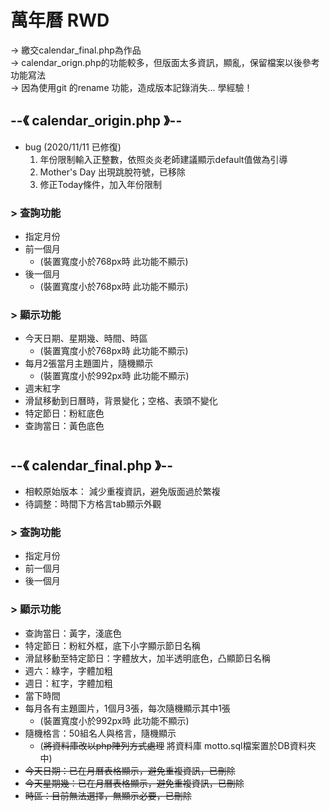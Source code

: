 # 萬年曆 RWD  
-> 繳交calendar_final.php為作品  
-> calendar_orign.php的功能較多，但版面太多資訊，顯亂，保留檔案以後參考功能寫法  
-> 因為使用git 的rename 功能，造成版本記錄消失...  學經驗！
  
## --《 calendar_origin.php 》--  
 - bug  (2020/11/11 已修復)
   1. 年份限制輸入正整數，依照炎炎老師建議顯示default值做為引導
   2. Mother's Day 出現跳脫符號，已移除  
   3. 修正Today條件，加入年份限制
###  > 查詢功能
 - 指定月份  
 - 前一個月
   - (裝置寬度小於768px時 此功能不顯示)  
 - 後一個月  
   - (裝置寬度小於768px時 此功能不顯示)  
###  > 顯示功能
 - 今天日期、星期幾、時間、時區
   - (裝置寬度小於768px時 此功能不顯示)
 - 每月2張當月主題圖片，隨機顯示 
   - (裝置寬度小於992px時 此功能不顯示)
 - 週末紅字
 - 滑鼠移動到日曆時，背景變化；空格、表頭不變化
 - 特定節日：粉紅底色
 - 查詢當日：黃色底色
  
#  

## --《 calendar_final.php 》--  
 - 相較原始版本： 減少重複資訊，避免版面過於繁複
 - 待調整：時間下方格言tab顯示外觀
###  > 查詢功能
 - 指定月份  
 - 前一個月 
 - 後一個月 
###  > 顯示功能
 - 查詢當日：黃字，淺底色 
 - 特定節日：粉紅外框，底下小字顯示節日名稱 
 - 滑鼠移動至特定節日：字體放大，加半透明底色，凸顯節日名稱 
 - 週六：綠字，字體加粗 
 - 週日：紅字，字體加粗 
 - 當下時間
 - 每月各有主題圖片，1個月3張，每次隨機顯示其中1張
   - (裝置寬度小於992px時 此功能不顯示)
 - 隨機格言：50組名人與格言，隨機顯示 
   - (~~將資料庫改以php陣列方式處理~~ 將資料庫 motto.sql檔案置於DB資料夾中) 
 - ~~今天日期：已在月曆表格顯示，避免重複資訊，已刪除~~
 - ~~今天星期幾：已在月曆表格顯示，避免重複資訊，已刪除~~
 - ~~時區：目前無法選擇，無顯示必要，已刪除~~
